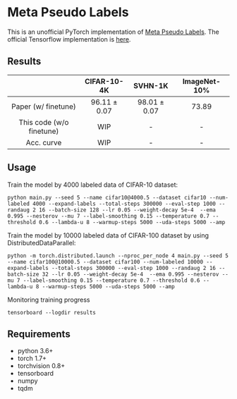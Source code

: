 # Meta Pseudo Labels
This is an unofficial PyTorch implementation of [Meta Pseudo Labels](https://arxiv.org/abs/2003.10580).
The official Tensorflow implementation is [here](https://github.com/google-research/google-research/tree/master/meta_pseudo_labels).


## Results

|  | CIFAR-10-4K | SVHN-1K | ImageNet-10% |
|:---:|:---:|:---:|:---:|
| Paper (w/ finetune) | 96.11 ± 0.07 | 98.01 ± 0.07 | 73.89 |
| This code (w/o finetune) | WIP | - | - |
| Acc. curve | WIP | - | - |


## Usage

Train the model by 4000 labeled data of CIFAR-10 dataset:

```
python main.py --seed 5 --name cifar10@4000.5 --dataset cifar10 --num-labeled 4000 --expand-labels --total-steps 300000 --eval-step 1000 --randaug 2 16 --batch-size 128 --lr 0.05 --weight-decay 5e-4  --ema 0.995 --nesterov --mu 7 --label-smoothing 0.15 --temperature 0.7 --threshold 0.6 --lambda-u 8 --warmup-steps 5000 --uda-steps 5000 --amp
```

Train the model by 10000 labeled data of CIFAR-100 dataset by using DistributedDataParallel:
```
python -m torch.distributed.launch --nproc_per_node 4 main.py --seed 5 --name cifar100@10000.5 --dataset cifar100 --num-labeled 10000 --expand-labels --total-steps 300000 --eval-step 1000 --randaug 2 16 --batch-size 32 --lr 0.05 --weight-decay 5e-4  --ema 0.995 --nesterov --mu 7 --label-smoothing 0.15 --temperature 0.7 --threshold 0.6 --lambda-u 8 --warmup-steps 5000 --uda-steps 5000 --amp
```

Monitoring training progress
```
tensorboard --logdir results
```

## Requirements
- python 3.6+
- torch 1.7+
- torchvision 0.8+
- tensorboard
- numpy
- tqdm

